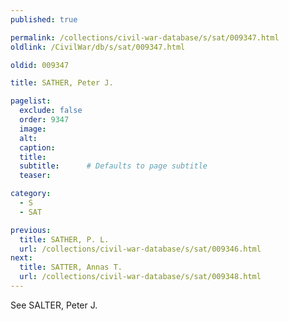 ```yaml
---
published: true

permalink: /collections/civil-war-database/s/sat/009347.html
oldlink: /CivilWar/db/s/sat/009347.html

oldid: 009347

title: SATHER, Peter J.

pagelist:
  exclude: false
  order: 9347
  image: 
  alt:
  caption:
  title:
  subtitle:      # Defaults to page subtitle
  teaser:

category: 
  - S 
  - SAT

previous:
  title: SATHER, P. L.
  url: /collections/civil-war-database/s/sat/009346.html  
next:
  title: SATTER, Annas T.
  url: /collections/civil-war-database/s/sat/009348.html   
---
```

See SALTER, Peter J.